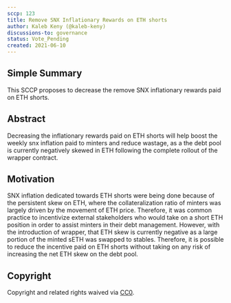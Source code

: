 ```yaml
---
sccp: 123
title: Remove SNX Inflationary Rewards on ETH shorts
author: Kaleb Keny (@kaleb-keny)
discussions-to: governance
status: Vote_Pending
created: 2021-06-10
---
```


<!--You can leave these HTML comments in your merged SCCP and delete the visible duplicate text guides, they will not appear and may be helpful to refer to if you edit it again. This is the suggested template for new SCCPs. Note that an SCCP number will be assigned by an editor. When opening a pull request to submit your SCCP, please use an abbreviated title in the filename, `sccp-draft_title_abbrev.md`. The title should be 44 characters or less.-->

## Simple Summary

<!--"If you can't explain it simply, you don't understand it well enough." Provide a simplified and layman-accessible explanation of the SCCP.-->

This SCCP proposes to decrease the remove SNX inflationary rewards paid on ETH shorts.

## Abstract

<!--A short (~200 word) description of the variable change proposed.-->

Decreasing the inflationary rewards paid on ETH shorts will help boost the weekly snx inflation paid to minters and reduce wastage, as a the debt pool is currently negatively skewed in ETH following the complete rollout of the wrapper contract.

## Motivation

<!--The motivation is critical for SCCPs that want to update variables within Synthetix. It should clearly explain why the existing variable is not incentive aligned. SCCP submissions without sufficient motivation may be rejected outright.-->

SNX inflation dedicated towards ETH shorts were being done because of the persistent skew on ETH, where the collateralization ratio of minters was largely driven by the movement of ETH price. Therefore, it was common practice to incentivize external stakeholders who would take on a short ETH position  in order to assist minters in their debt management. However, with the introduction of wrapper, that ETH skew is currently  negative as a large portion of the minted sETH was swapped to stables. Therefore, it is possible to reduce the incentive paid on ETH shorts without taking on any risk of increasing the net ETH skew on the debt pool.

## Copyright

Copyright and related rights waived via [CC0](https://creativecommons.org/publicdomain/zero/1.0/).
